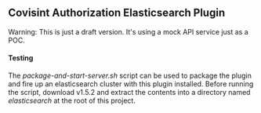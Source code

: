 ## Covisint Authorization Elasticsearch Plugin
Warning: This is just a draft version. It's using a mock API service just as a POC.

#### Testing
The _package-and-start-server.sh_ script can be used to package the plugin and fire up an 
elasticsearch cluster with this plugin installed. Before running the script, download v1.5.2 and 
extract the contents into a directory named _elasticsearch_ at the root of this project. 
